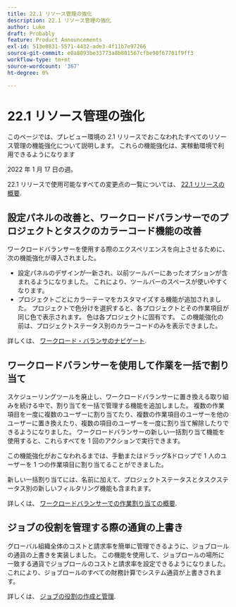 ```yaml
---
title: 22.1 リソース管理の強化
description: 22.1 リソース管理の強化
author: Luke
draft: Probably
feature: Product Announcements
exl-id: 513e0831-5571-4432-ade3-4f11b7e97266
source-git-commit: e0a8093be33773a8b801567cfbe90f67701f9ff3
workflow-type: tm+mt
source-wordcount: '367'
ht-degree: 0%

---
```


# 22.1 リソース管理の強化

このページでは、プレビュー環境の 2.1 リリースでおこなわれたすべてのリソース管理の機能強化について説明します。 これらの機能強化は、実稼動環境で利用できるようになります

<!--
<MadCap:conditionalText data-mc-conditions="QuicksilverOrClassic.Draft mode">
in January 2022
</MadCap:conditionalText>
-->

2022 年 1 月 17 日の週。

22.1 リリースで使用可能なすべての変更点の一覧については、 [22.1 リリースの概要](../../../product-announcements/product-releases/22.1-release-activity/22-1-release-overview.md).

## 設定パネルの改善と、ワークロードバランサーでのプロジェクトとタスクのカラーコード機能の改善

ワークロードバランサーを使用する際のエクスペリエンスを向上させるために、次の機能強化が導入されました。

* 設定パネルのデザインが一新され、以前ツールバーにあったオプションが含まれるようになりました。 これにより、ツールバーのスペースが使いやすくなります。
* プロジェクトごとにカラーテーマをカスタマイズする機能が追加されました。 プロジェクトで色分けを選択すると、各プロジェクトとその作業項目が同じ色で表示されます。 色は各プロジェクトに固有です。 この機能強化の前は、プロジェクトステータス別のカラーコードのみを表示できました。

詳しくは、 [ワークロード・バランサのナビゲート](../../../resource-mgmt/workload-balancer/navigate-the-workload-balancer.md).

## ワークロードバランサーを使用して作業を一括で割り当て

スケジューリングツールを廃止し、ワークロードバランサーに置き換える取り組みを続ける中で、割り当てを一括で管理する機能を追加しました。 複数の作業項目を一度に複数のユーザーに割り当てたり、複数の作業項目のユーザーを他のユーザーに置き換えたり、複数の項目のユーザーを一度に割り当て解除したりできるようになりました。 ワークロードバランサーの新しい一括割り当て機能を使用すると、これらすべてを 1 回のアクションで実行できます。

この機能強化がおこなわれるまでは、手動またはドラッグ&amp;ドロップで 1 人のユーザーを 1 つの作業項目に割り当てることができました。

新しい一括割り当てには、名前に加えて、プロジェクトステータスとタスクステータス別の新しいフィルタリング機能も含まれます。

詳しくは、 [ワークロードバランサーでの作業割り当ての概要](../../../resource-mgmt/workload-balancer/assign-work-in-workload-balancer.md).

## ジョブの役割を管理する際の通貨の上書き

グローバル組織全体のコストと請求率を簡単に管理できるように、ジョブロールの通貨の上書きを実装しました。 この機能を使用して、ジョブロールの場所に一致する通貨でジョブロールのコストと請求率を設定できるようになりました。 これにより、ジョブロールのすべての財務計算でシステム通貨が上書きされます。

詳しくは、 [ジョブの役割の作成と管理](../../../administration-and-setup/set-up-workfront/organizational-setup/create-manage-job-roles.md).


